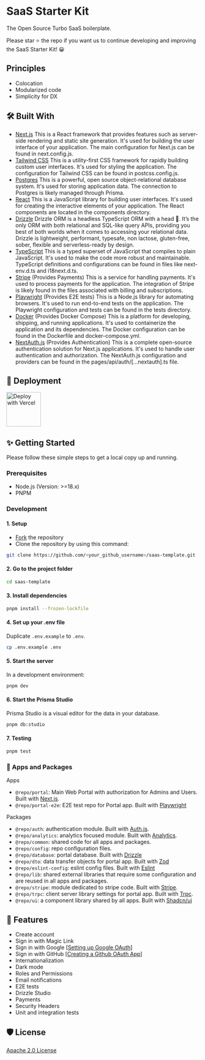 # SaaS Starter Kit

The Open Source Turbo SaaS boilerplate.

Please star ⭐ the repo if you want us to continue developing and improving the SaaS Starter Kit! 😀

## Principles

- Colocation
- Modularized code
- Simplicity for DX

## 🛠️ Built With

- [Next.js](https://nextjs.org)
  This is a React framework that provides features such as server-side rendering and static site generation. It's used for building the user interface of your application. The main configuration for Next.js can be found in next.config.js.
- [Tailwind CSS](https://tailwindcss.com)
  This is a utility-first CSS framework for rapidly building custom user interfaces. It's used for styling the application. The configuration for Tailwind CSS can be found in postcss.config.js.
- [Postgres](https://www.postgresql.org)
  This is a powerful, open source object-relational database system. It's used for storing application data. The connection to Postgres is likely managed through Prisma.
- [React](https://reactjs.org)
  This is a JavaScript library for building user interfaces. It's used for creating the interactive elements of your application. The React components are located in the components directory.
- [Drizzle](https://orm.drizzle.team/)
  Drizzle ORM is a headless TypeScript ORM with a head 🐲. It’s the only ORM with both relational and SQL-like query APIs, providing you best of both worlds when it comes to accessing your relational data. Drizzle is lightweight, performant, typesafe, non lactose, gluten-free, sober, flexible and serverless-ready by design. 
- [TypeScript](https://www.typescriptlang.org)
  This is a typed superset of JavaScript that compiles to plain JavaScript. It's used to make the code more robust and maintainable. TypeScript definitions and configurations can be found in files like next-env.d.ts and i18next.d.ts.
- [Stripe](https://stripe.com) (Provides Payments)
  This is a service for handling payments. It's used to process payments for the application. The integration of Stripe is likely found in the files associated with billing and subscriptions.
- [Playwright](https://playwright.dev) (Provides E2E tests)
  This is a Node.js library for automating browsers. It's used to run end-to-end tests on the application. The Playwright configuration and tests can be found in the tests directory.
- [Docker](https://www.docker.com) (Provides Docker Compose)
  This is a platform for developing, shipping, and running applications. It's used to containerize the application and its dependencies. The Docker configuration can be found in the Dockerfile and docker-compose.yml.
- [NextAuth.js](https://next-auth.js.org) (Provides Authentication)
  This is a complete open-source authentication solution for Next.js applications. It's used to handle user authentication and authorization. The NextAuth.js configuration and providers can be found in the pages/api/auth/[...nextauth].ts file.

## 🚀 Deployment

<!-- https%3A%2F%2Fgithub.com%2Fboxyhq%2Fsaas-starter-kit&env=NEXTAUTH_SECRET,SMTP_HOST,SMTP_PORT,SMTP_USER,SMTP_PASSWORD,SMTP_FROM,DATABASE_URL,APP_URL -->

<a href="https://vercel.com/new/clone?repository-url=// TODO: implement me ">
<img width="90" alt="Deploy with Vercel" src="https://vercel.com/button" />
</a>

## ✨ Getting Started

Please follow these simple steps to get a local copy up and running.

### Prerequisites

- Node.js (Version: >=18.x)
- PNPM

### Development

#### 1. Setup

- [Fork](https://github.com/Albertobar94/saas-template) the repository
- Clone the repository by using this command:

```bash
git clone https://github.com/<your_github_username>/saas-template.git
```

#### 2. Go to the project folder

```bash
cd saas-template
```

#### 3. Install dependencies

```bash
pnpm install --frozen-lockfile
```

#### 4. Set up your .env file

Duplicate `.env.example` to `.env`.

```bash
cp .env.example .env
```

#### 5. Start the server

In a development environment:

```bash
pnpm dev
```

#### 6. Start the Prisma Studio

Prisma Studio is a visual editor for the data in your database.

```bash
pnpm db:studio
```

#### 7. Testing


```bash
pnpm test
```

### 🚀 Apps and Packages

Apps
- `@repo/portal`: Main Web Portal with authorization for Admins and Users. Built with [Next.js](https://nextjs.org/).
- `@repo/portal-e2e`: E2E test repo for Portal app. Built with [Playwright](https://playwright.dev/)


Packages

- `@repo/auth`: authentication module. Built with [Auth.js](https://authjs.dev/).
- `@repo/analytics`: analytics focused module. Built with [Analytics](https://getanalytics.io/).
- `@repo/common`: shared code for all apps and packages.
- `@repo/config`: repo configuration files.
- `@repo/database`: portal database. Built with [Drizzle](https://orm.drizzle.team/)
- `@repo/dto`: data transfer objects for portal app. Built with [Zod](https://zod.dev/)
- `@repo/eslint-config`: eslint config files. Built with [Eslint](https://eslint.org/)
- `@repo/lib`: shared external libraries that require some configuration and are reused in all apps and packages.
- `@repo/stripe`: module dedicated to stripe code. Built with [Stripe](https://stripe.com).
- `@repo/trpc`: client server library settings for portal app. Built with [Trpc](https://trpc.io/).
- `@repo/ui`: a component library shared by all apps. Built with [Shadcn/ui](https://ui.shadcn.com/)


## 🥇 Features

- Create account
- Sign in with Magic Link
- Sign in with Google [[Setting up Google OAuth](https://support.google.com/cloud/answer/6158849?hl=en)]
- Sign in with GitHub [[Creating a Github OAuth App](https://docs.github.com/en/developers/apps/building-oauth-apps/creating-an-oauth-app)] 
- Internationalization
- Dark mode
- Roles and Permissions
- Email notifications
- E2E tests
- Drizzle Studio
- Payments
- Security Headers
- Unit and integration tests

## 🛡️ License

[Apache 2.0 License](https://github.com/boxyhq/saas-starter-kit/blob/main/LICENSE)
